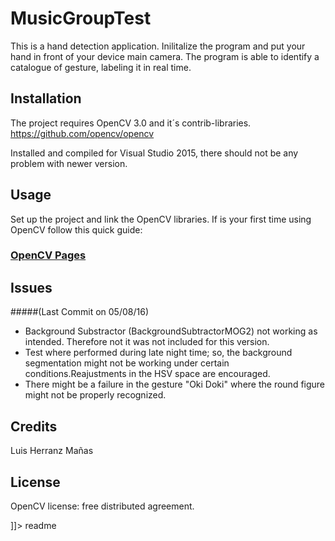 # MusicGroupTest

<snippet>
  <content><![CDATA[
# ${1:MusicGroupTest}

This is a hand detection application. Inilitalize the program and put your hand in front of your device main camera.
The program is able to identify a catalogue of gesture, labeling it in real time.

## Installation

The project requires OpenCV 3.0 and it´s contrib-libraries.
https://github.com/opencv/opencv

Installed and compiled for Visual Studio 2015, there should not be any problem with newer version.


## Usage

Set up the project and link the OpenCV libraries. If is your first time using OpenCV follow this quick guide:
### [OpenCV Pages](http://docs.opencv.org/2.4/doc/tutorials/introduction/windows_visual_studio_Opencv/windows_visual_studio_Opencv.html)


## Issues 
#####(Last Commit on 05/08/16)

- Background Substractor (BackgroundSubtractorMOG2) not working as intended. Therefore not it was not included for this version.
- Test where performed during late night time; so, the background segmentation might not be working under certain conditions.Reajustments in the HSV space are encouraged.
- There might be a failure in the gesture "Oki Doki" where the round figure might not be properly recognized.

  
  
## Credits
Luis Herranz Mañas
## License
OpenCV license: free distributed agreement.

]]></content>
  <tabTrigger>readme</tabTrigger>
</snippet>
